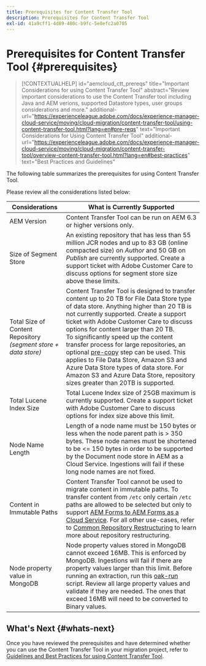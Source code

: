 ```yaml
---
title: Prerequisites for Content Transfer Tool
description: Prerequisites for Content Transfer Tool
exl-id: 41a9cff1-4d89-480c-b9fc-5e8efc2a0705
---
```

# Prerequisites for Content Transfer Tool {#prerequisites}

>[!CONTEXTUALHELP]
>id="aemcloud_ctt_prereqs"
>title="Important Considerations for using Content Transfer Tool"
>abstract="Review important considerations to use the Content Transfer tool including Java and AEM verions, supported Datastore types, user groups considerations and more."
>additional-url="https://experienceleague.adobe.com/docs/experience-manager-cloud-service/moving/cloud-migration/content-transfer-tool/using-content-transfer-tool.html?lang=en#pre-reqs" text="Important Considerations for Using Content Transfer Tool"
>additional-url="https://experienceleague.adobe.com/docs/experience-manager-cloud-service/moving/cloud-migration/content-transfer-tool/overview-content-transfer-tool.html?lang=en#best-practices" text="Best Practices and Guidelines"

The following table summarizes the prerequisites for using Content Transfer Tool. 

Please review all the considerations listed below:

|Considerations|What is Currently Supported|
|--- |--- |
|AEM Version|Content Transfer Tool can be run on AEM 6.3 or higher versions only.|
|Size of Segment Store|An existing repository that has less than 55 million JCR nodes and up to 83 GB (online compacted size) on *Author* and 50 GB on *Publish* are currently supported. Create a support ticket with Adobe Customer Care to discuss options for segment store size above these limits.|
|Total Size of Content Repository <br>*(segment store + data store)*|Content Transfer Tool is designed to transfer content up to 20 TB for File Data Store type of data store. Anything higher than 20 TB is not currently supported. Create a support ticket with Adobe Customer Care to discuss options for content larger than 20 TB. <br>To significantly speed up the content transfer process for large repositories, an optional [pre-copy](https://experienceleague.adobe.com/docs/experience-manager-cloud-service/moving/cloud-migration/content-transfer-tool/handling-large-content-repositories.html?lang=en#setting-up-pre-copy-step) step can be used. This applies to File Data Store, Amazon S3 and Azure Data Store types of data store. For Amazon S3 and Azure Data Store, repository sizes greater than 20TB is supported.|
|Total Lucene Index Size|Total Lucene Index size of 25GB maximum is currently supported. Create a support ticket with Adobe Customer Care to discuss options for index size above this limit.|
|Node Name Length|Length of a node name must be 150 bytes or less when the node parent path is > 350 bytes. These node names must be shortened to be <= 150 bytes in order to be supported by the Document node store in AEM as a Cloud Service. Ingestions will fail if these long node names are not fixed.|
|Content in Immutable Paths|Content Transfer Tool cannot be used to migrate content in immutable paths. To transfer content from `/etc` only certain `/etc` paths are allowed to be selected but only to support [AEM Forms to AEM Forms as a Cloud Service](https://experienceleague.adobe.com/docs/experience-manager-forms-cloud-service/forms/migrate-to-forms-as-a-cloud-service.html?lang=en#paths-of-various-aem-forms-specific-assets). For all other use-cases, refer to [Common Repository Restructuring](https://experienceleague.adobe.com/docs/experience-manager-64/deploying/restructuring/all-repository-restructuring-in-aem-6-4.html?lang=en#restructuring) to learn more about repository restructuring.|
|Node property value in MongoDB| Node property values stored in MongoDB cannot exceed 16MB. This is enforced by MongoDB. Ingestions will fail if there are property values larger than this limit. Before running an extraction, run this [oak-run](https://repo1.maven.org/maven2/org/apache/jackrabbit/oak-run/1.38.0/oak-run-1.38.0.jar) script. Review all large property values and validate if they are needed. The ones that exceed 16MB will need to be converted to Binary values.|

## What's Next {#whats-next}

Once you have reviewed the prerequisites and have determined whether you can use the Content Transfer Tool in your migration project, refer to [Guidelines and Best Practices for using Content Transfer Tool](https://experienceleague.adobe.com/docs/experience-manager-cloud-service/moving/cloud-migration/content-transfer-tool/guidelines-best-practices-content-transfer-tool.html?lang=en).
